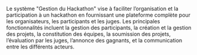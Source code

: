Le système "Gestion du Hackathon" vise à faciliter l’organisation
et la participation à un hackathon en fournissant une plateforme
complète pour les organisateurs, les participants et les juges.
Les principales fonctionnalités incluent la gestion des participants,
la création et la gestion des projets, la constitution des équipes,
la soumission des projets, l’évaluation par les juges,
l’annonce des gagnants, et la communication entre les différents acteurs.
